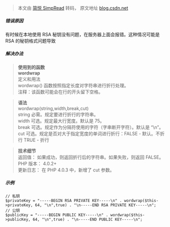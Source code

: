 > 本文由 [简悦 SimpRead](http://ksria.com/simpread/) 转码， 原文地址 [blog.csdn.net](https://blog.csdn.net/u010324331/article/details/85328872)

##### 错误原因

有时候在本地使用 RSA 秘钥没有问题，在服务器上面会报错。这种情况可能是 RSA 的秘钥格式问题导致

##### 解决办法

> **使用到的函数**  
> **wordwrap**  
> 定义和用法  
> wordwrap() 函数按照指定长度对字符串进行折行处理。  
> 注释：该函数可能会在行的开头留下空格。

> **语法**  
> wordwrap(string,width,break,cut)  
> string 必需。规定要进行折行的字符串。  
> width 可选。规定最大行宽度。默认是 75。  
> break 可选。规定作为分隔符使用的字符（字串断开字符）。默认是 “\n”。  
> cut 可选。规定是否对大于指定宽度的单词进行折行：FALSE - 默认。不折行 TRUE - 折行

> **技术细节**  
> 返回值： 如果成功，则返回折行后的字符串。如果失败，则返回 FALSE。  
> PHP 版本： 4.0.2+  
> 更新日志： 在 PHP 4.0.3 中，新增了 cut 参数。

##### 示例

```
// 私钥
$privateKey = "-----BEGIN RSA PRIVATE KEY-----\n" . wordwrap($this->privateKey, 64, "\n",true) . "\n-----END RSA PRIVATE KEY-----\n";
// 公钥
$publicKey = "-----BEGIN PUBLIC KEY-----\n" . wordwrap($this->publicKey, 64, "\n",true) . "\n-----END PUBLIC KEY-----\n";

```